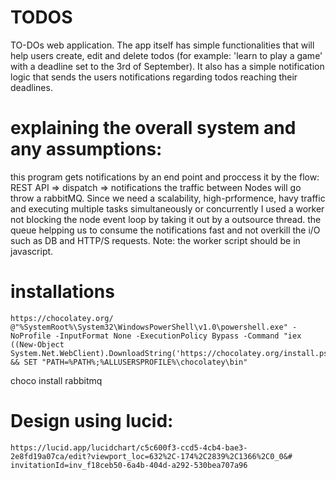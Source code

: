 # TODOS
TO-DOs web application. The app itself has simple functionalities that will help users create, edit and delete todos (for example: 'learn to play a game' with a deadline set to the 3rd of September). It also has a simple notification logic that sends the users notifications regarding todos reaching their deadlines.

# explaining the overall system and any assumptions:
this program gets notifications by an end point and proccess it by the flow: REST API => dispatch => notifications
the traffic between Nodes will go throw a rabbitMQ.
Since we need a scalability, high-prformence, havy traffic and executing multiple tasks simultaneously or concurrently I used a worker not blocking the node event loop by taking it out by a outsource thread.
the queue helpping us to consume the notifications fast and not overkill the i/O such as DB and HTTP/S requests.
Note: the worker script should be in javascript.

# installations
```
https://chocolatey.org/
@"%SystemRoot%\System32\WindowsPowerShell\v1.0\powershell.exe" -NoProfile -InputFormat None -ExecutionPolicy Bypass -Command "iex ((New-Object System.Net.WebClient).DownloadString('https://chocolatey.org/install.ps1'))" && SET "PATH=%PATH%;%ALLUSERSPROFILE%\chocolatey\bin"
```

choco install rabbitmq

# Design using lucid:
```https://lucid.app/lucidchart/c5c600f3-ccd5-4cb4-bae3-2e8fd19a07ca/edit?viewport_loc=632%2C-174%2C2839%2C1366%2C0_0&# invitationId=inv_f18ceb50-6a4b-404d-a292-530bea707a96```















